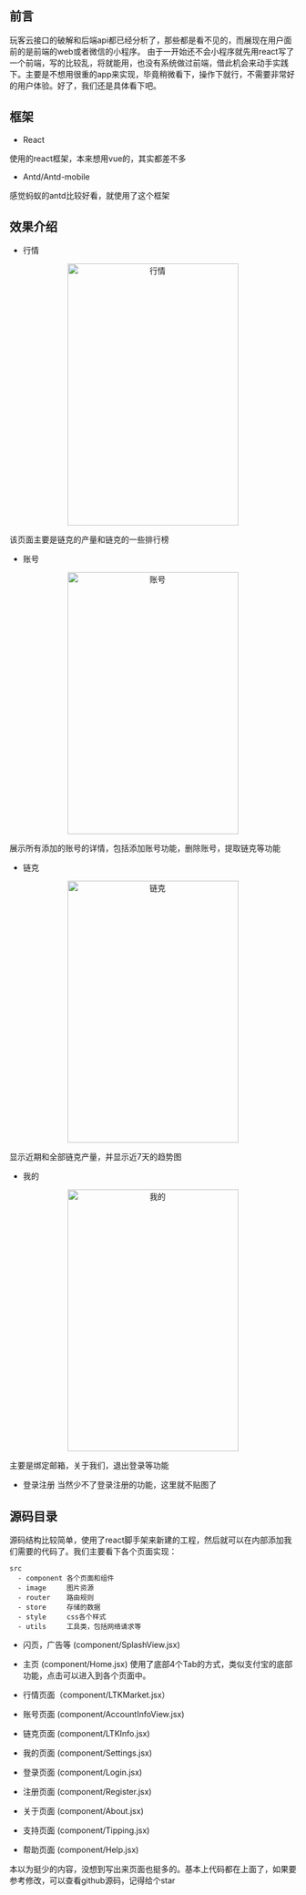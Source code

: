 ## 前言
玩客云接口的破解和后端api都已经分析了，那些都是看不见的，而展现在用户面前的是前端的web或者微信的小程序。
由于一开始还不会小程序就先用react写了一个前端，写的比较乱，将就能用，也没有系统做过前端，借此机会来动手实践下。主要是不想用很重的app来实现，毕竟稍微看下，操作下就行，不需要非常好的用户体验。好了，我们还是具体看下吧。
## 框架
 - React
 
 使用的react框架，本来想用vue的，其实都差不多
 - Antd/Antd-mobile
 
 感觉蚂蚁的antd比较好看，就使用了这个框架

## 效果介绍
 - 行情
 <p align="center">
	<img src="https://img-blog.csdnimg.cn/20190420090558742.png" alt="行情"  width="300" height="460">
	<p align="center">
<!-- 		<em>行情</em> -->
	</p>

该页面主要是链克的产量和链克的一些排行榜

 - 账号
<p align="center">
	<img src="https://img-blog.csdnimg.cn/20190420090623751.png" alt="账号"  width="300" height="460">
	<p align="center">
<!-- 		<em>账号</em> -->
	</p>

展示所有添加的账号的详情，包括添加账号功能，删除账号，提取链克等功能

 - 链克
 <p align="center">
	<img src="https://img-blog.csdnimg.cn/20190420090633374.png" alt="链克"  width="300" height="460">
	<p align="center">
<!-- 		<em>链克</em> -->
	</p>

显示近期和全部链克产量，并显示近7天的趋势图

 - 我的
 <p align="center">
	<img src="https://img-blog.csdnimg.cn/20190420090652607.png" alt="我的"  width="300" height="460">
	<p align="center">
<!-- 		<em>我的</em> -->
	</p>

主要是绑定邮箱，关于我们，退出登录等功能

 - 登录注册
当然少不了登录注册的功能，这里就不贴图了

## 源码目录
源码结构比较简单，使用了react脚手架来新建的工程，然后就可以在内部添加我们需要的代码了。我们主要看下各个页面实现：
```
src
  - component 各个页面和组件
  - image     图片资源
  - router    路由规则
  - store     存储的数据
  - style     css各个样式
  - utils     工具类，包括网络请求等
```
 - 闪页，广告等 (component/SplashView.jsx)
 
 - 主页 (component/Home.jsx)
 使用了底部4个Tab的方式，类似支付宝的底部功能，点击可以进入到各个页面中。
 
 - 行情页面（component/LTKMarket.jsx）

 - 账号页面 (component/AccountInfoView.jsx)
 
 - 链克页面 (component/LTKInfo.jsx) 
 
 - 我的页面 (component/Settings.jsx)
 
 - 登录页面 (component/Login.jsx)
 
 - 注册页面 (component/Register.jsx)
 
 - 关于页面 (component/About.jsx)
 
 - 支持页面 (component/Tipping.jsx)

 - 帮助页面 (component/Help.jsx)

本以为挺少的内容，没想到写出来页面也挺多的。基本上代码都在上面了，如果要参考修改，可以查看github源码，记得给个star
